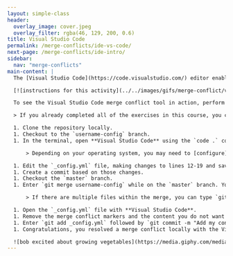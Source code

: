 ```yaml
---
layout: simple-class
header:
  overlay_image: cover.jpeg
  overlay_filter: rgba(46, 129, 200, 0.6)
title: Visual Studio Code
permalink: /merge-conflicts/ide-vs-code/
next-page: /merge-conflicts/ide-intro/
sidebar:
  nav: "merge-conflicts"
main-content: |
  The [Visual Studio Code](https://code.visualstudio.com/) editor enables you to remove merge conflicts similar to the GitHub.com UI.

  [![instructions for this activity](../../images/gifs/merge-conflict/vscode-merge.gif)](../../images/gifs/merge-conflict/vscode-merge.gif)

  To see the Visual Studio Code merge conflict tool in action, perform the following:

  > If you already completed all of the exercises in this course, you can re-import the course repository and give it a different name.

  1. Clone the repository locally.
  1. Checkout to the `username-config` branch.
  1. In the terminal, open **Visual Studio Code** using the `code .` command.

      > Depending on your operating system, you may need to [configure](https://code.visualstudio.com/docs/setup/setup-overview) this behavior.

  1. Edit the `_config.yml` file, making changes to lines 12-19 and save the file.
  1. Create a commit based on those changes.
  1. Checkout the `master` branch.
  1. Enter `git merge username-config` while on the `master` branch. You will encounter a merge conflict.

      > If there are multiple files within the merge, you can type `git status` to see which file (or files!) is causing the conflict.

  1. Open the `_config.yml` file with **Visual Studio Code**.
  1. Remove the merge conflict markers and the content you do not want to keep.
  1. Enter `git add _config.yml` followed by `git commit -m "Add my config changes"` and enter enter.
  1. Congratulations, you resolved a merge conflict locally with the Visual Studio Code editor!

  ![bob excited about growing vegetables](https://media.giphy.com/media/3o72FlfJRccOPSYgO4/giphy.gif)
---
```

